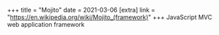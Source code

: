 +++
title = "Mojito"
date = 2021-03-06
[extra]
link = "https://en.wikipedia.org/wiki/Mojito_(framework)"
+++
JavaScript MVC web application framework

